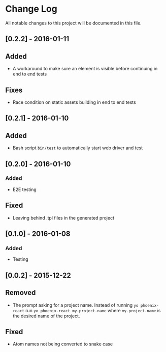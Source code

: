 # Change Log
All notable changes to this project will be documented in this file.

## [0.2.2] - 2016-01-11
## Added
- A workaround to make sure an element is visible before continuing in end to end tests

## Fixes
- Race condition on static assets building in end to end tests

## [0.2.1] - 2016-01-10
## Added
- Bash script `bin/test` to automatically start web driver and test

## [0.2.0] - 2016-01-10
### Added
- E2E testing

## Fixed
- Leaving behind .tpl files in the generated project

## [0.1.0] - 2016-01-08
### Added
- Testing

## [0.0.2] - 2015-12-22
## Removed
- The prompt asking for a project name. Instead of running `yo phoenix-react` run `yo phoenix-react my-project-name` where `my-project-name` is the desired name of the project.

## Fixed
- Atom names not being converted to snake case
